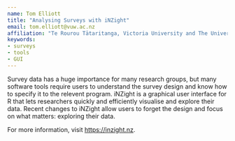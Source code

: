 ```yaml
---
name: Tom Elliott
title: "Analysing Surveys with iNZight"
email: tom.elliott@vuw.ac.nz
affiliation: "Te Rourou Tātaritanga, Victoria University and The University of Auckland"
keywords:
- surveys
- tools
- GUI
---
```


Survey data has a huge importance for many research groups, but many software tools require users to understand the survey design and know how to specify it to the relevent program. iNZight is a graphical user interface for R that lets researchers quickly and efficiently visualise and explore their data. Recent changes to iNZight allow users to forget the design and focus on what matters: exploring their data.

For more information, visit https://inzight.nz.